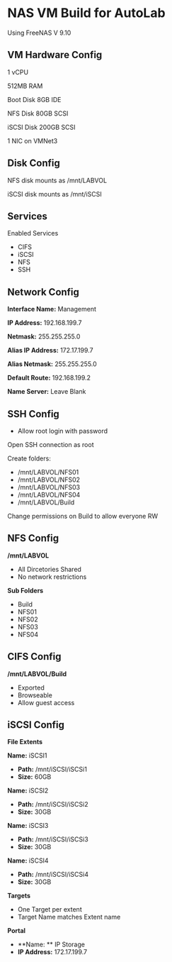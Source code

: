 # NAS VM Build for AutoLab #

Using FreeNAS V 9.10

## VM Hardware Config ##
1 vCPU

512MB RAM

Boot Disk 8GB IDE

NFS Disk 80GB SCSI

iSCSI Disk 200GB SCSI

1 NIC on VMNet3

## Disk Config ##
NFS disk mounts as /mnt/LABVOL

iSCSI disk mounts as /mnt/iSCSI
## Services ##
Enabled Services

- CIFS
- iSCSI
- NFS
- SSH

## Network Config ##
**Interface Name:** Management

**IP Address:** 192.168.199.7

**Netmask:** 255.255.255.0

**Alias IP Address:** 172.17.199.7

**Alias Netmask:** 255.255.255.0

**Default Route:** 192.168.199.2

**Name Server:** Leave Blank
  
## SSH Config ##

- Allow root login with password

Open SSH connection as root

Create folders:

- /mnt/LABVOL/NFS01
- /mnt/LABVOL/NFS02
- /mnt/LABVOL/NFS03
- /mnt/LABVOL/NFS04
- /mnt/LABVOL/Build

Change permissions on Build to allow everyone RW

## NFS Config ##
**/mnt/LABVOL**

- All Dircetories Shared
- No network restrictions

**Sub Folders**

- Build
- NFS01
- NFS02
- NFS03
- NFS04

## CIFS Config ##
**/mnt/LABVOL/Build**

- Exported
- Browseable
- Allow guest access

## iSCSI Config ##

**File Extents**

**Name:** iSCSI1

- **Path:** /mnt/iSCSI/iSCSi1
- **Size:** 60GB

**Name:** iSCSI2

- **Path:** /mnt/iSCSI/iSCSi2
- **Size:** 30GB

**Name:** iSCSI3

- **Path:** /mnt/iSCSI/iSCSi3
- **Size:** 30GB

**Name:** iSCSI4

- **Path:** /mnt/iSCSI/iSCSi4
- **Size:** 30GB

**Targets**

- One Target per extent
- Target Name matches Extent name

**Portal**

- **Name: ** IP Storage
- **IP Address:** 172.17.199.7


 